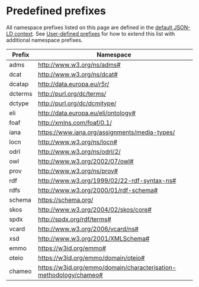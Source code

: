 # Predefined prefixes
All namespace prefixes listed on this page are defined in the [default JSON-LD context].
See [User-defined prefixes] for how to extend this list with additional namespace prefixes.

| Prefix  | Namespace                                                         |
| ------- | ----------------------------------------------------------------- |
| adms    | http://www.w3.org/ns/adms#                                        |
| dcat    | http://www.w3.org/ns/dcat#                                        |
| dcatap  | http://data.europa.eu/r5r/                                        |
| dcterms | http://purl.org/dc/terms/                                         |
| dctype  | http://purl.org/dc/dcmitype/                                      |
| eli     | http://data.europa.eu/eli/ontology#                               |
| foaf    | http://xmlns.com/foaf/0.1/                                        |
| iana    | https://www.iana.org/assignments/media-types/                     |
| locn    | http://www.w3.org/ns/locn#                                        |
| odrl    | http://www.w3.org/ns/odrl/2/                                      |
| owl     | http://www.w3.org/2002/07/owl#                                    |
| prov    | http://www.w3.org/ns/prov#                                        |
| rdf     | http://www.w3.org/1999/02/22-rdf-syntax-ns#                       |
| rdfs    | http://www.w3.org/2000/01/rdf-schema#                             |
| schema  | https://schema.org/                                               |
| skos    | http://www.w3.org/2004/02/skos/core#                              |
| spdx    | http://spdx.org/rdf/terms#                                        |
| vcard   | http://www.w3.org/2006/vcard/ns#                                  |
| xsd     | http://www.w3.org/2001/XMLSchema#                                 |
| emmo    | https://w3id.org/emmo#                                            |
| oteio   | https://w3id.org/emmo/domain/oteio#                               |
| chameo  | https://w3id.org/emmo/domain/characterisation-methodology/chameo# |


[default JSON-LD context]: https://raw.githubusercontent.com/EMMC-ASBL/tripper/refs/heads/master/tripper/context/0.2/context.json
[User-defined prefixes]: customisation.md/#user-defined-prefixes
